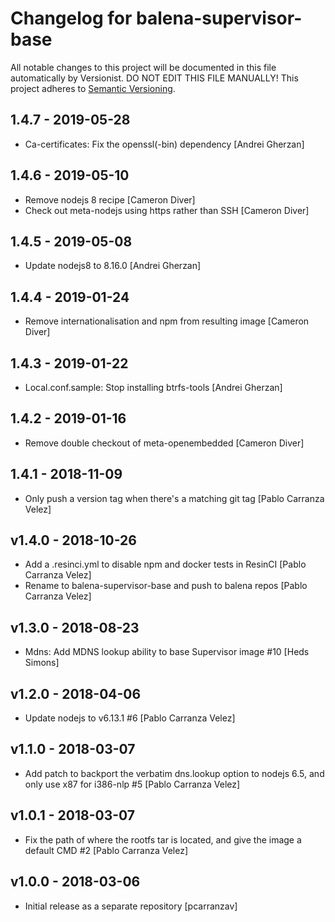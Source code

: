 # Changelog for balena-supervisor-base

All notable changes to this project will be documented in this file
automatically by Versionist. DO NOT EDIT THIS FILE MANUALLY!
This project adheres to [Semantic Versioning](http://semver.org/).

## 1.4.7 - 2019-05-28

* Ca-certificates: Fix the openssl(-bin) dependency [Andrei Gherzan]

## 1.4.6 - 2019-05-10

* Remove nodejs 8 recipe [Cameron Diver]
* Check out meta-nodejs using https rather than SSH [Cameron Diver]

## 1.4.5 - 2019-05-08

* Update nodejs8 to 8.16.0 [Andrei Gherzan]

## 1.4.4 - 2019-01-24

* Remove internationalisation and npm from resulting image [Cameron Diver]

## 1.4.3 - 2019-01-22

* Local.conf.sample: Stop installing btrfs-tools [Andrei Gherzan]

## 1.4.2 - 2019-01-16

* Remove double checkout of meta-openembedded [Cameron Diver]

## 1.4.1 - 2018-11-09

* Only push a version tag when there's a matching git tag [Pablo Carranza Velez]

## v1.4.0 - 2018-10-26

* Add a .resinci.yml to disable npm and docker tests in ResinCI [Pablo Carranza Velez]
* Rename to balena-supervisor-base and push to balena repos [Pablo Carranza Velez]

## v1.3.0 - 2018-08-23

* Mdns: Add MDNS lookup ability to base Supervisor image #10 [Heds Simons]

## v1.2.0 - 2018-04-06

* Update nodejs to v6.13.1 #6 [Pablo Carranza Velez]

## v1.1.0 - 2018-03-07

* Add patch to backport the verbatim dns.lookup option to nodejs 6.5, and only use x87 for i386-nlp #5 [Pablo Carranza Velez]

## v1.0.1 - 2018-03-07

* Fix the path of where the rootfs tar is located, and give the image a default CMD #2 [Pablo Carranza Velez]

## v1.0.0 - 2018-03-06

* Initial release as a separate repository [pcarranzav]

